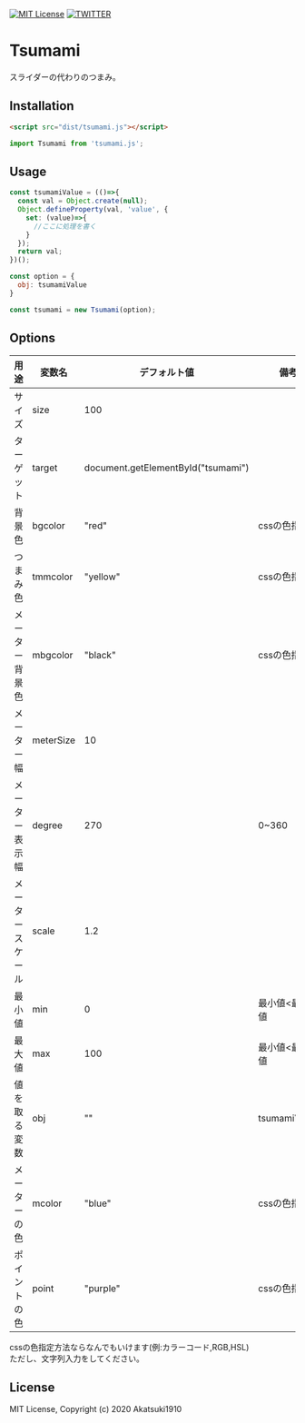 [![MIT License](http://img.shields.io/badge/license-MIT-blue.svg?style=flat)](LICENSE)
[![TWITTER](https://img.shields.io/badge/twitter-nomber1910-blue.svg)](https://twitter.com/nomber1910)
# Tsumami
スライダーの代わりのつまみ。

## Installation

```html
<script src="dist/tsumami.js"></script>
```

```js
import Tsumami from 'tsumami.js';
```

## Usage

```js
const tsumamiValue = (()=>{
  const val = Object.create(null);
  Object.defineProperty(val, 'value', {
    set: (value)=>{
      //ここに処理を書く
    }
  });
  return val;
})();

const option = {
  obj: tsumamiValue
}

const tsumami = new Tsumami(option);
```

## Options
| 用途 | 変数名 | デフォルト値 | 備考 |
| --- | --- | --- | --- |
| サイズ | size | 100 |  |
| ターゲット | target | document.getElementById("tsumami") |  |
| 背景色 | bgcolor | "red" | cssの色指定<sup>[1](#note1)</sup> |
| つまみ色 | tmmcolor | "yellow" | cssの色指定<sup>[1](#note1)</sup> |
| メーター背景色 | mbgcolor | "black" | cssの色指定<sup>[1](#note1)</sup> |
| メーター幅 | meterSize | 10 |  |
| メーター表示幅 | degree | 270 | 0~360 |
| メータースケール | scale | 1.2 |  |
| 最小値 | min | 0 | 最小値<最大値 |
| 最大値 | max | 100 | 最小値<最大値 |
| 値を取る変数 | obj | "" | tsumamiValue |
| メーターの色 | mcolor | "blue" | cssの色指定<sup>[1](#note1)</sup> |
| ポイントの色 | point | "purple" | cssの色指定<sup>[1](#note1)</sup> |

<p id="note1">
cssの色指定方法ならなんでもいけます(例:カラーコード,RGB,HSL)<br>
ただし、文字列入力をしてください。
</p>

##  License
MIT License, Copyright (c) 2020 Akatsuki1910